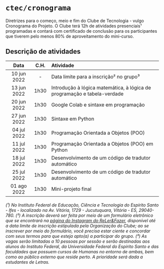 # <code>ctec/cronograma</code>

Diretrizes para o começo, meio e fim do Clube de Tecnologia - vulgo Cronograma do Projeto.
O Clube terá 12h de atividades presenciais¹ programadas e contará com certificado de conclusão para os participantes que tiverem pelo menos 80% de aproveitamento do mini-curso.

## Descrição de atividades

| Data  |  C.H.  |  Atividade  |
| :---: | :---: | :--- |
|  10 jun 2022 |  -  |  Data limite para a inscrição² no grupo³ |
|  13 jun 2022 |  1h30  |  Introdução à lógica matemática, à lógica de programação e tabela-verdade |
|  20 jun 2022 |  1h30  |  Google Colab e sintaxe em programação|
|  27 jun 2022 |  1h30  |  Sintaxe em Python |
|  04 jul 2022 |  1h30  |  Programação Orientada a Objetos (POO) |
|  11 jul 2022 |  1h30  |  Programação Orientada a Objetos (POO) em Python |
|  18 jul 2022 |  1h30  |  Desenvolvimento de um código de tradutor automático |
|  25 jul 2022 |  1h30  |  Desenvolvimento de um código de tradutor automático |
|  01 ago 2022 |  1h30  |  Mini-projeto final |

###### (¹) No Instituto Federal de Educação, Ciência e Tecnologia do Espírito Santo - Ifes - localizado na Av. Vitória, 1729 - Jucutuquara, Vitória - ES, 29040-780. (²) A inscrição deverá ser feita por meio de um formulário eletrônico que se encontrará na [página do Instagram do ReLer&Fazer](https://www.instagram.com/relerefazeres), disponível até a data limite de inscrição estipulada pela Organização do Clube; ao se inscrever por meio do formulário, você precisa estar ciente e concordar com seus termos para que esteja apto(a) a participar do grupo. (³) As vagas serão limitadas a 10 pessoas por sessão e serão destinadas aos alunos do Instituto Federal, da Universidade Federal do Espírito Santo e das faculdades que possuem cursos de Humanas no entorno de ambas, bem como ao público externo que reside perto. A prioridade será dada a estudantes de Letras.
